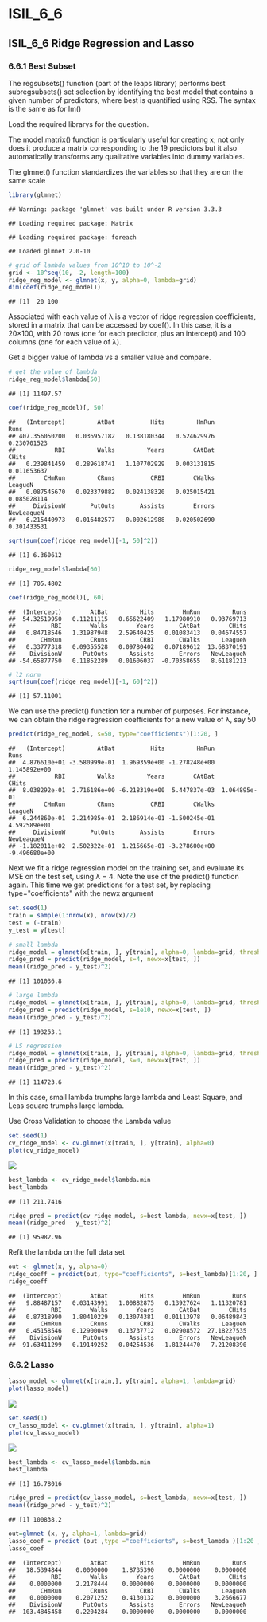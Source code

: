 ISIL\_6\_6
================

ISIL\_6\_6 Ridge Regression and Lasso
-------------------------------------

### 6.6.1 Best Subset

The regsubsets() function (part of the leaps library) performs best subregsubsets() set selection by identifying the best model that contains a given number of predictors, where best is quantified using RSS. The syntax is the same as for lm()

Load the required librarys for the question.

The model.matrix() function is particularly useful for creating x; not only does it produce a matrix corresponding to the 19 predictors but it also automatically transforms any qualitative variables into dummy variables.

The glmnet() function standardizes the variables so that they are on the same scale

``` r
library(glmnet)
```

    ## Warning: package 'glmnet' was built under R version 3.3.3

    ## Loading required package: Matrix

    ## Loading required package: foreach

    ## Loaded glmnet 2.0-10

``` r
# grid of lambda values from 10^10 to 10^-2
grid <- 10^seq(10, -2, length=100)
ridge_reg_model <- glmnet(x, y, alpha=0, lambda=grid)
dim(coef(ridge_reg_model))
```

    ## [1]  20 100

Associated with each value of λ is a vector of ridge regression coefficients, stored in a matrix that can be accessed by coef(). In this case, it is a 20×100, with 20 rows (one for each predictor, plus an intercept) and 100 columns (one for each value of λ).

Get a bigger value of lambda vs a smaller value and compare.

``` r
# get the value of lambda
ridge_reg_model$lambda[50]
```

    ## [1] 11497.57

``` r
coef(ridge_reg_model)[, 50]
```

    ##   (Intercept)         AtBat          Hits         HmRun          Runs 
    ## 407.356050200   0.036957182   0.138180344   0.524629976   0.230701523 
    ##           RBI         Walks         Years        CAtBat         CHits 
    ##   0.239841459   0.289618741   1.107702929   0.003131815   0.011653637 
    ##        CHmRun         CRuns          CRBI        CWalks       LeagueN 
    ##   0.087545670   0.023379882   0.024138320   0.025015421   0.085028114 
    ##     DivisionW       PutOuts       Assists        Errors    NewLeagueN 
    ##  -6.215440973   0.016482577   0.002612988  -0.020502690   0.301433531

``` r
sqrt(sum(coef(ridge_reg_model)[-1, 50]^2))
```

    ## [1] 6.360612

``` r
ridge_reg_model$lambda[60]
```

    ## [1] 705.4802

``` r
coef(ridge_reg_model)[, 60]
```

    ##  (Intercept)        AtBat         Hits        HmRun         Runs 
    ##  54.32519950   0.11211115   0.65622409   1.17980910   0.93769713 
    ##          RBI        Walks        Years       CAtBat        CHits 
    ##   0.84718546   1.31987948   2.59640425   0.01083413   0.04674557 
    ##       CHmRun        CRuns         CRBI       CWalks      LeagueN 
    ##   0.33777318   0.09355528   0.09780402   0.07189612  13.68370191 
    ##    DivisionW      PutOuts      Assists       Errors   NewLeagueN 
    ## -54.65877750   0.11852289   0.01606037  -0.70358655   8.61181213

``` r
# l2 norm
sqrt(sum(coef(ridge_reg_model)[-1, 60]^2))
```

    ## [1] 57.11001

We can use the predict() function for a number of purposes. For instance, we can obtain the ridge regression coefficients for a new value of λ, say 50

``` r
predict(ridge_reg_model, s=50, type="coefficients")[1:20, ]
```

    ##   (Intercept)         AtBat          Hits         HmRun          Runs 
    ##  4.876610e+01 -3.580999e-01  1.969359e+00 -1.278248e+00  1.145892e+00 
    ##           RBI         Walks         Years        CAtBat         CHits 
    ##  8.038292e-01  2.716186e+00 -6.218319e+00  5.447837e-03  1.064895e-01 
    ##        CHmRun         CRuns          CRBI        CWalks       LeagueN 
    ##  6.244860e-01  2.214985e-01  2.186914e-01 -1.500245e-01  4.592589e+01 
    ##     DivisionW       PutOuts       Assists        Errors    NewLeagueN 
    ## -1.182011e+02  2.502322e-01  1.215665e-01 -3.278600e+00 -9.496680e+00

Next we fit a ridge regression model on the training set, and evaluate its MSE on the test set, using λ = 4. Note the use of the predict() function again. This time we get predictions for a test set, by replacing type="coefficients" with the newx argument

``` r
set.seed(1)
train = sample(1:nrow(x), nrow(x)/2)
test = (-train)
y_test = y[test]

# small lambda
ridge_model = glmnet(x[train, ], y[train], alpha=0, lambda=grid, thresh = 1e-12)
ridge_pred = predict(ridge_model, s=4, newx=x[test, ])
mean((ridge_pred - y_test)^2)
```

    ## [1] 101036.8

``` r
# large lambda
ridge_model = glmnet(x[train, ], y[train], alpha=0, lambda=grid, thresh = 1e-12)
ridge_pred = predict(ridge_model, s=1e10, newx=x[test, ])
mean((ridge_pred - y_test)^2)
```

    ## [1] 193253.1

``` r
# LS regression
ridge_model = glmnet(x[train, ], y[train], alpha=0, lambda=grid, thresh = 1e-12)
ridge_pred = predict(ridge_model, s=0, newx=x[test, ])
mean((ridge_pred - y_test)^2)
```

    ## [1] 114723.6

In this case, small lambda trumphs large lambda and Least Square, and Leas square trumphs large lambda.

Use Cross Validation to choose the Lambda value

``` r
set.seed(1)
cv_ridge_model <- cv.glmnet(x[train, ], y[train], alpha=0)
plot(cv_ridge_model)
```

![](6_6_files/figure-markdown_github/rr_5-1.png)

``` r
best_lambda <- cv_ridge_model$lambda.min
best_lambda
```

    ## [1] 211.7416

``` r
ridge_pred = predict(cv_ridge_model, s=best_lambda, newx=x[test, ])
mean((ridge_pred - y_test)^2)
```

    ## [1] 95982.96

Refit the lambda on the full data set

``` r
out <- glmnet(x, y, alpha=0)
ridge_coeff = predict(out, type="coefficients", s=best_lambda)[1:20, ]
ridge_coeff
```

    ##  (Intercept)        AtBat         Hits        HmRun         Runs 
    ##   9.88487157   0.03143991   1.00882875   0.13927624   1.11320781 
    ##          RBI        Walks        Years       CAtBat        CHits 
    ##   0.87318990   1.80410229   0.13074381   0.01113978   0.06489843 
    ##       CHmRun        CRuns         CRBI       CWalks      LeagueN 
    ##   0.45158546   0.12900049   0.13737712   0.02908572  27.18227535 
    ##    DivisionW      PutOuts      Assists       Errors   NewLeagueN 
    ## -91.63411299   0.19149252   0.04254536  -1.81244470   7.21208390

### 6.6.2 Lasso

``` r
lasso_model <- glmnet(x[train,], y[train], alpha=1, lambda=grid)
plot(lasso_model)
```

![](6_6_files/figure-markdown_github/rr_7-1.png)

``` r
set.seed(1)
cv_lasso_model <- cv.glmnet(x[train, ], y[train], alpha=1)
plot(cv_lasso_model)
```

![](6_6_files/figure-markdown_github/rr_7-2.png)

``` r
best_lambda <- cv_lasso_model$lambda.min
best_lambda
```

    ## [1] 16.78016

``` r
ridge_pred = predict(cv_lasso_model, s=best_lambda, newx=x[test, ])
mean((ridge_pred - y_test)^2)
```

    ## [1] 100838.2

``` r
out=glmnet (x, y, alpha=1, lambda=grid)
lasso_coef = predict (out ,type ="coefficients", s=best_lambda )[1:20 ,]
lasso_coef
```

    ##  (Intercept)        AtBat         Hits        HmRun         Runs 
    ##   18.5394844    0.0000000    1.8735390    0.0000000    0.0000000 
    ##          RBI        Walks        Years       CAtBat        CHits 
    ##    0.0000000    2.2178444    0.0000000    0.0000000    0.0000000 
    ##       CHmRun        CRuns         CRBI       CWalks      LeagueN 
    ##    0.0000000    0.2071252    0.4130132    0.0000000    3.2666677 
    ##    DivisionW      PutOuts      Assists       Errors   NewLeagueN 
    ## -103.4845458    0.2204284    0.0000000    0.0000000    0.0000000
